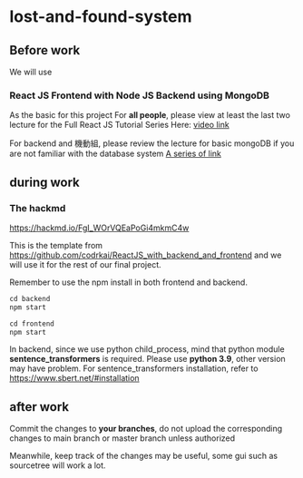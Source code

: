 # lost-and-found-system

## Before work
We will use 
### React JS Frontend with Node JS Backend using MongoDB 
As the basic for this project
For **all people**, please view at least the last two lecture for the Full React JS Tutorial Series Here:
[video link](https://www.youtube.com/playlist?list=PL7lXhMmy4JB5X38OT1JzXLmgP2hUM-v5f)

For backend and 機動組, please review the lecture for basic mongoDB if you are not familiar with the database system
[A series of link](https://www.youtube.com/watch?v=ExcRbA7fy_A&list=PL4cUxeGkcC9h77dJ-QJlwGlZlTd4ecZOA)

## during work

### The hackmd

 https://hackmd.io/FgI_WOrVQEaPoGi4mkmC4w

This is the template from https://github.com/codrkai/ReactJS_with_backend_and_frontend
and we will use it for the rest of our final project.

Remember to use the npm install in both frontend and backend.

```javascript
cd backend
npm start

cd frontend
npm start
```

In backend, since we use python child_process, mind that python module **sentence_transformers** is required.
Please use **python 3.9**, other version may have problem.
For sentence_transformers installation, refer to https://www.sbert.net/#installation

## after work

Commit the changes to **your branches**, do not upload the corresponding changes to main branch or master branch unless authorized

Meanwhile, keep track of the changes may be useful, some gui such as sourcetree will work a lot.

